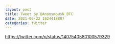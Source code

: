 ```yaml
--- 
layout: post 
title: Tweet by @AnonymousN_BTC 
date: 2021-06-22 1624418807 
categories: twitter 
--- 
```

https://twitter.com/o/status/1407540580100579329